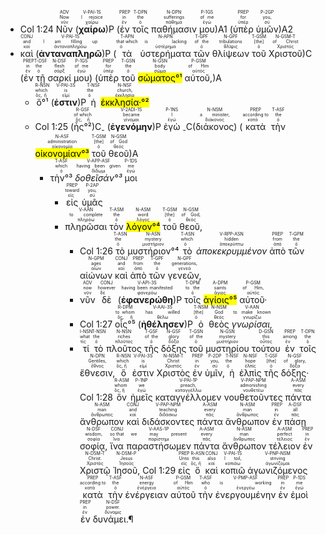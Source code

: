 - <rt>Col 1:24</rt> <RUBY><ruby><ruby>Νῦν<rt>νῦν</rt></ruby><rt>Now</rt></ruby><rt>ADV</rt></RUBY> (<RUBY><ruby><ruby><strong>χαίρω</strong><rt>χαίρω</rt></ruby><rt>I rejoice</rt></ruby><rt>V-PAI-1S</rt></RUBY>)P (<RUBY><ruby><ruby>ἐν<rt>ἐν</rt></ruby><rt>in</rt></ruby><rt>PREP</rt></RUBY> <RUBY><ruby><ruby>τοῖς<rt>ὁ</rt></ruby><rt>the</rt></ruby><rt>T-DPN</rt></RUBY> <RUBY><ruby><ruby>παθήμασιν<rt>πάθημα</rt></ruby><rt>sufferings</rt></ruby><rt>N-DPN</rt></RUBY> <RUBY><ruby><ruby>μου<rt>ἐγώ</rt></ruby><rt>of me</rt></ruby><rt>P-1GS</rt></RUBY>)A1 (<RUBY><ruby><ruby>ὑπὲρ<rt>ὑπέρ</rt></ruby><rt>for</rt></ruby><rt>PREP</rt></RUBY> <RUBY><ruby><ruby>ὑμῶν<rt>σύ</rt></ruby><rt>you,</rt></ruby><rt>P-2GP</rt></RUBY>)A2 
- <RUBY><ruby><ruby>καὶ<rt>καί</rt></ruby><rt>and</rt></ruby><rt>CONJ</rt></RUBY> (<RUBY><ruby><ruby><strong>ἀνταναπληρῶ</strong><rt>ἀνταναπληρόω</rt></ruby><rt>I am filling up</rt></ruby><rt>V-PAI-1S</rt></RUBY>)P (<RUBY><ruby><ruby>τὰ<rt>ὁ</rt></ruby><rt>that which</rt></ruby><rt>T-APN</rt></RUBY> <RUBY><ruby><ruby>ὑστερήματα<rt>ὑστέρημα</rt></ruby><rt>is lacking</rt></ruby><rt>N-APN</rt></RUBY> <RUBY><ruby><ruby>τῶν<rt>ὁ</rt></ruby><rt>of the</rt></ruby><rt>T-GPF</rt></RUBY> <RUBY><ruby><ruby>θλίψεων<rt>θλῖψις</rt></ruby><rt>tribulations</rt></ruby><rt>N-GPF</rt></RUBY> <RUBY><ruby><ruby>τοῦ<rt>ὁ</rt></ruby><rt>[the]</rt></ruby><rt>T-GSM</rt></RUBY> <RUBY><ruby><ruby>Χριστοῦ<rt>Χριστός</rt></ruby><rt>of Christ</rt></ruby><rt>N-GSM-T</rt></RUBY>)C (<RUBY><ruby><ruby>ἐν<rt>ἐν</rt></ruby><rt>in</rt></ruby><rt>PREP</rt></RUBY> <RUBY><ruby><ruby>τῇ<rt>ὁ</rt></ruby><rt>the</rt></ruby><rt>T-DSF</rt></RUBY> <RUBY><ruby><ruby>σαρκί<rt>σάρξ</rt></ruby><rt>flesh</rt></ruby><rt>N-DSF</rt></RUBY> <RUBY><ruby><ruby>μου<rt>ἐγώ</rt></ruby><rt>of me</rt></ruby><rt>P-1GS</rt></RUBY>) (<RUBY><ruby><ruby>ὑπὲρ<rt>ὑπέρ</rt></ruby><rt>for</rt></ruby><rt>PREP</rt></RUBY> <RUBY><ruby><ruby>τοῦ<rt>ὁ</rt></ruby><rt>the</rt></ruby><rt>T-GSN</rt></RUBY> <RUBY><ruby><ruby><mark>σώματος°¹</mark><rt>σῶμα</rt></ruby><rt>body</rt></ruby><rt>N-GSN</rt></RUBY> <RUBY><ruby><ruby>αὐτοῦ,<rt>αὐτός</rt></ruby><rt>of Him</rt></ruby><rt>P-GSM</rt></RUBY>)A 
	- <RUBY><ruby><ruby>ὅ°¹<rt>ὅς, ἥ</rt></ruby><rt>which</rt></ruby><rt>R-NSN</rt></RUBY> (<RUBY><ruby><ruby><strong>ἐστιν</strong><rt>εἰμί</rt></ruby><rt>is</rt></ruby><rt>V-PAI-3S</rt></RUBY>)P <RUBY><ruby><ruby>ἡ<rt>ὁ</rt></ruby><rt>the</rt></ruby><rt>T-NSF</rt></RUBY> <RUBY><ruby><ruby><mark>ἐκκλησία·°²</mark><rt>ἐκκλησία</rt></ruby><rt>church,</rt></ruby><rt>N-NSF</rt></RUBY> 
	- <rt>Col 1:25</rt> (<RUBY><ruby><ruby>ἧς°²<rt>ὅς, ἥ</rt></ruby><rt>of which</rt></ruby><rt>R-GSF</rt></RUBY>)C<sub>-</sub> (<RUBY><ruby><ruby><strong>ἐγενόμην</strong><rt>γίνομαι</rt></ruby><rt>became</rt></ruby><rt>V-2ADI-1S</rt></RUBY>)P <RUBY><ruby><ruby>ἐγὼ<rt>ἐγώ</rt></ruby><rt>I</rt></ruby><rt>P-1NS</rt></RUBY> <sub>-</sub>C(<RUBY><ruby><ruby>διάκονος<rt>διάκονος</rt></ruby><rt>a minister,</rt></ruby><rt>N-NSM</rt></RUBY>) (<RUBY><ruby><ruby>κατὰ<rt>κατά</rt></ruby><rt>according to</rt></ruby><rt>PREP</rt></RUBY> <RUBY><ruby><ruby>τὴν<rt>ὁ</rt></ruby><rt>the</rt></ruby><rt>T-ASF</rt></RUBY> <RUBY><ruby><ruby><mark>οἰκονομίαν°³</mark><rt>οἰκονομία</rt></ruby><rt>administration</rt></ruby><rt>N-ASF</rt></RUBY> <RUBY><ruby><ruby>τοῦ<rt>ὁ</rt></ruby><rt>[the]</rt></ruby><rt>T-GSM</rt></RUBY> <RUBY><ruby><ruby>θεοῦ<rt>θεός</rt></ruby><rt>of God</rt></ruby><rt>N-GSM</rt></RUBY>)A 
		- <RUBY><ruby><ruby>τὴν°³<rt>ὁ</rt></ruby><rt>which</rt></ruby><rt>T-ASF</rt></RUBY> <RUBY><ruby><ruby><em>δοθεῖσάν°³</em><rt>δίδωμι</rt></ruby><rt>having been given</rt></ruby><rt>V-APP-ASF</rt></RUBY> <RUBY><ruby><ruby>μοι<rt>ἐγώ</rt></ruby><rt>me</rt></ruby><rt>P-1DS</rt></RUBY> 
			- <RUBY><ruby><ruby>εἰς<rt>εἰς</rt></ruby><rt>toward</rt></ruby><rt>PREP</rt></RUBY> <RUBY><ruby><ruby>ὑμᾶς<rt>σύ</rt></ruby><rt>you,</rt></ruby><rt>P-2AP</rt></RUBY> 
			- <RUBY><ruby><ruby>πληρῶσαι<rt>πληρόω</rt></ruby><rt>to complete</rt></ruby><rt>V-AAN</rt></RUBY> <RUBY><ruby><ruby>τὸν<rt>ὁ</rt></ruby><rt>the</rt></ruby><rt>T-ASM</rt></RUBY> <RUBY><ruby><ruby><mark>λόγον°⁴</mark><rt>λόγος</rt></ruby><rt>word</rt></ruby><rt>N-ASM</rt></RUBY> <RUBY><ruby><ruby>τοῦ<rt>ὁ</rt></ruby><rt>[the]</rt></ruby><rt>T-GSM</rt></RUBY> <RUBY><ruby><ruby>θεοῦ,<rt>θεός</rt></ruby><rt>of God,</rt></ruby><rt>N-GSM</rt></RUBY> 
				- <rt>Col 1:26</rt> <RUBY><ruby><ruby>τὸ<rt>ὁ</rt></ruby><rt>the</rt></ruby><rt>T-ASN</rt></RUBY> <RUBY><ruby><ruby>μυστήριον°⁴<rt>μυστήριον</rt></ruby><rt>mystery</rt></ruby><rt>N-ASN</rt></RUBY> <RUBY><ruby><ruby>τὸ<rt>ὁ</rt></ruby><rt>which</rt></ruby><rt>T-ASN</rt></RUBY> <RUBY><ruby><ruby><em>ἀποκεκρυμμένον</em><rt>ἀποκρύπτω</rt></ruby><rt>hidden</rt></ruby><rt>V-RPP-ASN</rt></RUBY> <RUBY><ruby><ruby>ἀπὸ<rt>ἀπό</rt></ruby><rt>from</rt></ruby><rt>PREP</rt></RUBY> <RUBY><ruby><ruby>τῶν<rt>ὁ</rt></ruby><rt>the</rt></ruby><rt>T-GPM</rt></RUBY> <RUBY><ruby><ruby>αἰώνων<rt>αἰών</rt></ruby><rt>ages</rt></ruby><rt>N-GPM</rt></RUBY> <RUBY><ruby><ruby>καὶ<rt>καί</rt></ruby><rt>and</rt></ruby><rt>CONJ</rt></RUBY> <RUBY><ruby><ruby>ἀπὸ<rt>ἀπό</rt></ruby><rt>from</rt></ruby><rt>PREP</rt></RUBY> <RUBY><ruby><ruby>τῶν<rt>ὁ</rt></ruby><rt>the</rt></ruby><rt>T-GPF</rt></RUBY> <RUBY><ruby><ruby>γενεῶν,<rt>γενεά</rt></ruby><rt>generations,</rt></ruby><rt>N-GPF</rt></RUBY> 
				- <RUBY><ruby><ruby>νῦν<rt>νῦν</rt></ruby><rt>now</rt></ruby><rt>ADV</rt></RUBY> <RUBY><ruby><ruby>δὲ<rt>δέ</rt></ruby><rt>however</rt></ruby><rt>CONJ</rt></RUBY> (<RUBY><ruby><ruby><strong>ἐφανερώθη</strong><rt>φανερόω</rt></ruby><rt>having been manifested</rt></ruby><rt>V-API-3S</rt></RUBY>)P <RUBY><ruby><ruby>τοῖς<rt>ὁ</rt></ruby><rt>to the</rt></ruby><rt>T-DPM</rt></RUBY> <RUBY><ruby><ruby><mark>ἁγίοις°⁵</mark><rt>ἅγιος</rt></ruby><rt>saints</rt></ruby><rt>A-DPM</rt></RUBY> <RUBY><ruby><ruby>αὐτοῦ·<rt>αὐτός</rt></ruby><rt>of Him,</rt></ruby><rt>P-GSM</rt></RUBY> 
				- <rt>Col 1:27</rt> <RUBY><ruby><ruby>οἷς°⁵<rt>ὅς, ἥ</rt></ruby><rt>to whom</rt></ruby><rt>R-DPM</rt></RUBY> (<RUBY><ruby><ruby><strong>ἠθέλησεν</strong><rt>θέλω</rt></ruby><rt>has willed</rt></ruby><rt>V-AAI-3S</rt></RUBY>)P <RUBY><ruby><ruby>ὁ<rt>ὁ</rt></ruby><rt>[the]</rt></ruby><rt>T-NSM</rt></RUBY> <RUBY><ruby><ruby>θεὸς<rt>θεός</rt></ruby><rt>God</rt></ruby><rt>N-NSM</rt></RUBY> <RUBY><ruby><ruby><em>γνωρίσαι,</em><rt>γνωρίζω</rt></ruby><rt>to make known</rt></ruby><rt>V-AAN</rt></RUBY> 
				- <RUBY><ruby><ruby>τί<rt>τίς</rt></ruby><rt>what</rt></ruby><rt>I-NSN</rt></RUBY> <RUBY><ruby><ruby>τὸ<rt>ὁ</rt></ruby><rt>the</rt></ruby><rt>T-NSN</rt></RUBY> <RUBY><ruby><ruby>πλοῦτος<rt>πλοῦτος</rt></ruby><rt>riches</rt></ruby><rt>N-NSN</rt></RUBY> <RUBY><ruby><ruby>τῆς<rt>ὁ</rt></ruby><rt>of the</rt></ruby><rt>T-GSF</rt></RUBY> <RUBY><ruby><ruby>δόξης<rt>δόξα</rt></ruby><rt>glory</rt></ruby><rt>N-GSF</rt></RUBY> <RUBY><ruby><ruby>τοῦ<rt>ὁ</rt></ruby><rt>of the</rt></ruby><rt>T-GSN</rt></RUBY> <RUBY><ruby><ruby>μυστηρίου<rt>μυστήριον</rt></ruby><rt>mystery</rt></ruby><rt>N-GSN</rt></RUBY> <RUBY><ruby><ruby>τούτου<rt>οὗτος</rt></ruby><rt>this</rt></ruby><rt>D-GSN</rt></RUBY> <RUBY><ruby><ruby>ἐν<rt>ἐν</rt></ruby><rt>among</rt></ruby><rt>PREP</rt></RUBY> <RUBY><ruby><ruby>τοῖς<rt>ὁ</rt></ruby><rt>the</rt></ruby><rt>T-DPN</rt></RUBY> <RUBY><ruby><ruby>ἔθνεσιν,<rt>ἔθνος</rt></ruby><rt>Gentiles,</rt></ruby><rt>N-DPN</rt></RUBY> <RUBY><ruby><ruby>ὅ<rt>ὅς, ἥ</rt></ruby><rt>which</rt></ruby><rt>R-NSN</rt></RUBY> <RUBY><ruby><ruby>ἐστιν<rt>εἰμί</rt></ruby><rt>is</rt></ruby><rt>V-PAI-3S</rt></RUBY> <RUBY><ruby><ruby>Χριστὸς<rt>Χριστός</rt></ruby><rt>Christ</rt></ruby><rt>N-NSM-T</rt></RUBY> <RUBY><ruby><ruby>ἐν<rt>ἐν</rt></ruby><rt>in</rt></ruby><rt>PREP</rt></RUBY> <RUBY><ruby><ruby>ὑμῖν,<rt>σύ</rt></ruby><rt>you,</rt></ruby><rt>P-2DP</rt></RUBY> <RUBY><ruby><ruby>ἡ<rt>ὁ</rt></ruby><rt>the</rt></ruby><rt>T-NSF</rt></RUBY> <RUBY><ruby><ruby>ἐλπὶς<rt>ἐλπίς</rt></ruby><rt>hope</rt></ruby><rt>N-NSF</rt></RUBY> <RUBY><ruby><ruby>τῆς<rt>ὁ</rt></ruby><rt>[the]</rt></ruby><rt>T-GSF</rt></RUBY> <RUBY><ruby><ruby>δόξης·<rt>δόξα</rt></ruby><rt>of glory,</rt></ruby><rt>N-GSF</rt></RUBY> <rt>Col 1:28</rt> <RUBY><ruby><ruby>ὃν<rt>ὅς, ἥ</rt></ruby><rt>whom</rt></ruby><rt>R-ASM</rt></RUBY> <RUBY><ruby><ruby>ἡμεῖς<rt>ἐγώ</rt></ruby><rt>we</rt></ruby><rt>P-1NP</rt></RUBY> <RUBY><ruby><ruby>καταγγέλλομεν<rt>καταγγέλλω</rt></ruby><rt>preach,</rt></ruby><rt>V-PAI-1P</rt></RUBY> <RUBY><ruby><ruby>νουθετοῦντες<rt>νουθετέω</rt></ruby><rt>admonishing</rt></ruby><rt>V-PAP-NPM</rt></RUBY> <RUBY><ruby><ruby>πάντα<rt>πᾶς</rt></ruby><rt>every</rt></ruby><rt>A-ASM</rt></RUBY> <RUBY><ruby><ruby>ἄνθρωπον<rt>ἄνθρωπος</rt></ruby><rt>man</rt></ruby><rt>N-ASM</rt></RUBY> <RUBY><ruby><ruby>καὶ<rt>καί</rt></ruby><rt>and</rt></ruby><rt>CONJ</rt></RUBY> <RUBY><ruby><ruby>διδάσκοντες<rt>διδάσκω</rt></ruby><rt>teaching</rt></ruby><rt>V-PAP-NPM</rt></RUBY> <RUBY><ruby><ruby>πάντα<rt>πᾶς</rt></ruby><rt>every</rt></ruby><rt>A-ASM</rt></RUBY> <RUBY><ruby><ruby>ἄνθρωπον<rt>ἄνθρωπος</rt></ruby><rt>man</rt></ruby><rt>N-ASM</rt></RUBY> <RUBY><ruby><ruby>ἐν<rt>ἐν</rt></ruby><rt>in</rt></ruby><rt>PREP</rt></RUBY> <RUBY><ruby><ruby>πάσῃ<rt>πᾶς</rt></ruby><rt>all</rt></ruby><rt>A-DSF</rt></RUBY> <RUBY><ruby><ruby>σοφίᾳ,<rt>σοφία</rt></ruby><rt>wisdom,</rt></ruby><rt>N-DSF</rt></RUBY> <RUBY><ruby><ruby>ἵνα<rt>ἵνα</rt></ruby><rt>so that</rt></ruby><rt>CONJ</rt></RUBY> <RUBY><ruby><ruby>παραστήσωμεν<rt>παρίστημι</rt></ruby><rt>we may present</rt></ruby><rt>V-AAS-1P</rt></RUBY> <RUBY><ruby><ruby>πάντα<rt>πᾶς</rt></ruby><rt>every</rt></ruby><rt>A-ASM</rt></RUBY> <RUBY><ruby><ruby>ἄνθρωπον<rt>ἄνθρωπος</rt></ruby><rt>man</rt></ruby><rt>N-ASM</rt></RUBY> <RUBY><ruby><ruby>τέλειον<rt>τέλειος</rt></ruby><rt>perfect</rt></ruby><rt>A-ASM</rt></RUBY> <RUBY><ruby><ruby>ἐν<rt>ἐν</rt></ruby><rt>in</rt></ruby><rt>PREP</rt></RUBY> <RUBY><ruby><ruby>Χριστῷ<rt>Χριστός</rt></ruby><rt>Christ.</rt></ruby><rt>N-DSM-T</rt></RUBY> <RUBY><ruby><ruby>Ἰησοῦ,<rt>Ἰησοῦς</rt></ruby><rt>Jesus</rt></ruby><rt>N-DSM-P</rt></RUBY> <rt>Col 1:29</rt> <RUBY><ruby><ruby>εἰς<rt>εἰς</rt></ruby><rt>Unto</rt></ruby><rt>PREP</rt></RUBY> <RUBY><ruby><ruby>ὃ<rt>ὅς, ἥ</rt></ruby><rt>this</rt></ruby><rt>R-ASN</rt></RUBY> <RUBY><ruby><ruby>καὶ<rt>καί</rt></ruby><rt>also</rt></ruby><rt>CONJ</rt></RUBY> <RUBY><ruby><ruby>κοπιῶ<rt>κοπιάω</rt></ruby><rt>I toil,</rt></ruby><rt>V-PAI-1S</rt></RUBY> <RUBY><ruby><ruby>ἀγωνιζόμενος<rt>ἀγωνίζομαι</rt></ruby><rt>striving</rt></ruby><rt>V-PNP-NSM</rt></RUBY> <RUBY><ruby><ruby>κατὰ<rt>κατά</rt></ruby><rt>according to</rt></ruby><rt>PREP</rt></RUBY> <RUBY><ruby><ruby>τὴν<rt>ὁ</rt></ruby><rt>the</rt></ruby><rt>T-ASF</rt></RUBY> <RUBY><ruby><ruby>ἐνέργειαν<rt>ἐνέργεια</rt></ruby><rt>energy</rt></ruby><rt>N-ASF</rt></RUBY> <RUBY><ruby><ruby>αὐτοῦ<rt>αὐτός</rt></ruby><rt>of Him</rt></ruby><rt>P-GSM</rt></RUBY> <RUBY><ruby><ruby>τὴν<rt>ὁ</rt></ruby><rt>who</rt></ruby><rt>T-ASF</rt></RUBY> <RUBY><ruby><ruby>ἐνεργουμένην<rt>ἐνεργέω</rt></ruby><rt>is working</rt></ruby><rt>V-PMP-ASF</rt></RUBY> <RUBY><ruby><ruby>ἐν<rt>ἐν</rt></ruby><rt>in</rt></ruby><rt>PREP</rt></RUBY> <RUBY><ruby><ruby>ἐμοὶ<rt>ἐγώ</rt></ruby><rt>me</rt></ruby><rt>P-1DS</rt></RUBY> <RUBY><ruby><ruby>ἐν<rt>ἐν</rt></ruby><rt>in</rt></ruby><rt>PREP</rt></RUBY> <RUBY><ruby><ruby>δυνάμει.¶<rt>δύναμις</rt></ruby><rt>power.</rt></ruby><rt>N-DSF</rt></RUBY> 